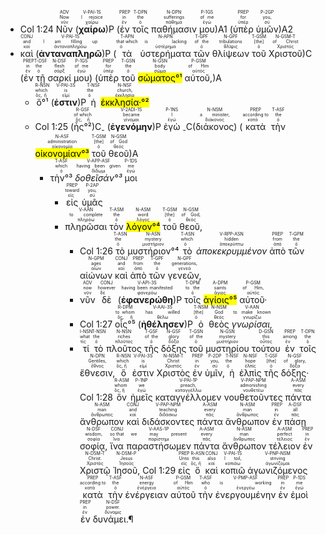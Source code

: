 - <rt>Col 1:24</rt> <RUBY><ruby><ruby>Νῦν<rt>νῦν</rt></ruby><rt>Now</rt></ruby><rt>ADV</rt></RUBY> (<RUBY><ruby><ruby><strong>χαίρω</strong><rt>χαίρω</rt></ruby><rt>I rejoice</rt></ruby><rt>V-PAI-1S</rt></RUBY>)P (<RUBY><ruby><ruby>ἐν<rt>ἐν</rt></ruby><rt>in</rt></ruby><rt>PREP</rt></RUBY> <RUBY><ruby><ruby>τοῖς<rt>ὁ</rt></ruby><rt>the</rt></ruby><rt>T-DPN</rt></RUBY> <RUBY><ruby><ruby>παθήμασιν<rt>πάθημα</rt></ruby><rt>sufferings</rt></ruby><rt>N-DPN</rt></RUBY> <RUBY><ruby><ruby>μου<rt>ἐγώ</rt></ruby><rt>of me</rt></ruby><rt>P-1GS</rt></RUBY>)A1 (<RUBY><ruby><ruby>ὑπὲρ<rt>ὑπέρ</rt></ruby><rt>for</rt></ruby><rt>PREP</rt></RUBY> <RUBY><ruby><ruby>ὑμῶν<rt>σύ</rt></ruby><rt>you,</rt></ruby><rt>P-2GP</rt></RUBY>)A2 
- <RUBY><ruby><ruby>καὶ<rt>καί</rt></ruby><rt>and</rt></ruby><rt>CONJ</rt></RUBY> (<RUBY><ruby><ruby><strong>ἀνταναπληρῶ</strong><rt>ἀνταναπληρόω</rt></ruby><rt>I am filling up</rt></ruby><rt>V-PAI-1S</rt></RUBY>)P (<RUBY><ruby><ruby>τὰ<rt>ὁ</rt></ruby><rt>that which</rt></ruby><rt>T-APN</rt></RUBY> <RUBY><ruby><ruby>ὑστερήματα<rt>ὑστέρημα</rt></ruby><rt>is lacking</rt></ruby><rt>N-APN</rt></RUBY> <RUBY><ruby><ruby>τῶν<rt>ὁ</rt></ruby><rt>of the</rt></ruby><rt>T-GPF</rt></RUBY> <RUBY><ruby><ruby>θλίψεων<rt>θλῖψις</rt></ruby><rt>tribulations</rt></ruby><rt>N-GPF</rt></RUBY> <RUBY><ruby><ruby>τοῦ<rt>ὁ</rt></ruby><rt>[the]</rt></ruby><rt>T-GSM</rt></RUBY> <RUBY><ruby><ruby>Χριστοῦ<rt>Χριστός</rt></ruby><rt>of Christ</rt></ruby><rt>N-GSM-T</rt></RUBY>)C (<RUBY><ruby><ruby>ἐν<rt>ἐν</rt></ruby><rt>in</rt></ruby><rt>PREP</rt></RUBY> <RUBY><ruby><ruby>τῇ<rt>ὁ</rt></ruby><rt>the</rt></ruby><rt>T-DSF</rt></RUBY> <RUBY><ruby><ruby>σαρκί<rt>σάρξ</rt></ruby><rt>flesh</rt></ruby><rt>N-DSF</rt></RUBY> <RUBY><ruby><ruby>μου<rt>ἐγώ</rt></ruby><rt>of me</rt></ruby><rt>P-1GS</rt></RUBY>) (<RUBY><ruby><ruby>ὑπὲρ<rt>ὑπέρ</rt></ruby><rt>for</rt></ruby><rt>PREP</rt></RUBY> <RUBY><ruby><ruby>τοῦ<rt>ὁ</rt></ruby><rt>the</rt></ruby><rt>T-GSN</rt></RUBY> <RUBY><ruby><ruby><mark>σώματος°¹</mark><rt>σῶμα</rt></ruby><rt>body</rt></ruby><rt>N-GSN</rt></RUBY> <RUBY><ruby><ruby>αὐτοῦ,<rt>αὐτός</rt></ruby><rt>of Him</rt></ruby><rt>P-GSM</rt></RUBY>)A 
	- <RUBY><ruby><ruby>ὅ°¹<rt>ὅς, ἥ</rt></ruby><rt>which</rt></ruby><rt>R-NSN</rt></RUBY> (<RUBY><ruby><ruby><strong>ἐστιν</strong><rt>εἰμί</rt></ruby><rt>is</rt></ruby><rt>V-PAI-3S</rt></RUBY>)P <RUBY><ruby><ruby>ἡ<rt>ὁ</rt></ruby><rt>the</rt></ruby><rt>T-NSF</rt></RUBY> <RUBY><ruby><ruby><mark>ἐκκλησία·°²</mark><rt>ἐκκλησία</rt></ruby><rt>church,</rt></ruby><rt>N-NSF</rt></RUBY> 
	- <rt>Col 1:25</rt> (<RUBY><ruby><ruby>ἧς°²<rt>ὅς, ἥ</rt></ruby><rt>of which</rt></ruby><rt>R-GSF</rt></RUBY>)C<sub>-</sub> (<RUBY><ruby><ruby><strong>ἐγενόμην</strong><rt>γίνομαι</rt></ruby><rt>became</rt></ruby><rt>V-2ADI-1S</rt></RUBY>)P <RUBY><ruby><ruby>ἐγὼ<rt>ἐγώ</rt></ruby><rt>I</rt></ruby><rt>P-1NS</rt></RUBY> <sub>-</sub>C(<RUBY><ruby><ruby>διάκονος<rt>διάκονος</rt></ruby><rt>a minister,</rt></ruby><rt>N-NSM</rt></RUBY>) (<RUBY><ruby><ruby>κατὰ<rt>κατά</rt></ruby><rt>according to</rt></ruby><rt>PREP</rt></RUBY> <RUBY><ruby><ruby>τὴν<rt>ὁ</rt></ruby><rt>the</rt></ruby><rt>T-ASF</rt></RUBY> <RUBY><ruby><ruby><mark>οἰκονομίαν°³</mark><rt>οἰκονομία</rt></ruby><rt>administration</rt></ruby><rt>N-ASF</rt></RUBY> <RUBY><ruby><ruby>τοῦ<rt>ὁ</rt></ruby><rt>[the]</rt></ruby><rt>T-GSM</rt></RUBY> <RUBY><ruby><ruby>θεοῦ<rt>θεός</rt></ruby><rt>of God</rt></ruby><rt>N-GSM</rt></RUBY>)A 
		- <RUBY><ruby><ruby>τὴν°³<rt>ὁ</rt></ruby><rt>which</rt></ruby><rt>T-ASF</rt></RUBY> <RUBY><ruby><ruby><em>δοθεῖσάν°³</em><rt>δίδωμι</rt></ruby><rt>having been given</rt></ruby><rt>V-APP-ASF</rt></RUBY> <RUBY><ruby><ruby>μοι<rt>ἐγώ</rt></ruby><rt>me</rt></ruby><rt>P-1DS</rt></RUBY> 
			- <RUBY><ruby><ruby>εἰς<rt>εἰς</rt></ruby><rt>toward</rt></ruby><rt>PREP</rt></RUBY> <RUBY><ruby><ruby>ὑμᾶς<rt>σύ</rt></ruby><rt>you,</rt></ruby><rt>P-2AP</rt></RUBY> 
			- <RUBY><ruby><ruby>πληρῶσαι<rt>πληρόω</rt></ruby><rt>to complete</rt></ruby><rt>V-AAN</rt></RUBY> <RUBY><ruby><ruby>τὸν<rt>ὁ</rt></ruby><rt>the</rt></ruby><rt>T-ASM</rt></RUBY> <RUBY><ruby><ruby><mark>λόγον°⁴</mark><rt>λόγος</rt></ruby><rt>word</rt></ruby><rt>N-ASM</rt></RUBY> <RUBY><ruby><ruby>τοῦ<rt>ὁ</rt></ruby><rt>[the]</rt></ruby><rt>T-GSM</rt></RUBY> <RUBY><ruby><ruby>θεοῦ,<rt>θεός</rt></ruby><rt>of God,</rt></ruby><rt>N-GSM</rt></RUBY> 
				- <rt>Col 1:26</rt> <RUBY><ruby><ruby>τὸ<rt>ὁ</rt></ruby><rt>the</rt></ruby><rt>T-ASN</rt></RUBY> <RUBY><ruby><ruby>μυστήριον°⁴<rt>μυστήριον</rt></ruby><rt>mystery</rt></ruby><rt>N-ASN</rt></RUBY> <RUBY><ruby><ruby>τὸ<rt>ὁ</rt></ruby><rt>which</rt></ruby><rt>T-ASN</rt></RUBY> <RUBY><ruby><ruby><em>ἀποκεκρυμμένον</em><rt>ἀποκρύπτω</rt></ruby><rt>hidden</rt></ruby><rt>V-RPP-ASN</rt></RUBY> <RUBY><ruby><ruby>ἀπὸ<rt>ἀπό</rt></ruby><rt>from</rt></ruby><rt>PREP</rt></RUBY> <RUBY><ruby><ruby>τῶν<rt>ὁ</rt></ruby><rt>the</rt></ruby><rt>T-GPM</rt></RUBY> <RUBY><ruby><ruby>αἰώνων<rt>αἰών</rt></ruby><rt>ages</rt></ruby><rt>N-GPM</rt></RUBY> <RUBY><ruby><ruby>καὶ<rt>καί</rt></ruby><rt>and</rt></ruby><rt>CONJ</rt></RUBY> <RUBY><ruby><ruby>ἀπὸ<rt>ἀπό</rt></ruby><rt>from</rt></ruby><rt>PREP</rt></RUBY> <RUBY><ruby><ruby>τῶν<rt>ὁ</rt></ruby><rt>the</rt></ruby><rt>T-GPF</rt></RUBY> <RUBY><ruby><ruby>γενεῶν,<rt>γενεά</rt></ruby><rt>generations,</rt></ruby><rt>N-GPF</rt></RUBY> 
				- <RUBY><ruby><ruby>νῦν<rt>νῦν</rt></ruby><rt>now</rt></ruby><rt>ADV</rt></RUBY> <RUBY><ruby><ruby>δὲ<rt>δέ</rt></ruby><rt>however</rt></ruby><rt>CONJ</rt></RUBY> (<RUBY><ruby><ruby><strong>ἐφανερώθη</strong><rt>φανερόω</rt></ruby><rt>having been manifested</rt></ruby><rt>V-API-3S</rt></RUBY>)P <RUBY><ruby><ruby>τοῖς<rt>ὁ</rt></ruby><rt>to the</rt></ruby><rt>T-DPM</rt></RUBY> <RUBY><ruby><ruby><mark>ἁγίοις°⁵</mark><rt>ἅγιος</rt></ruby><rt>saints</rt></ruby><rt>A-DPM</rt></RUBY> <RUBY><ruby><ruby>αὐτοῦ·<rt>αὐτός</rt></ruby><rt>of Him,</rt></ruby><rt>P-GSM</rt></RUBY> 
				- <rt>Col 1:27</rt> <RUBY><ruby><ruby>οἷς°⁵<rt>ὅς, ἥ</rt></ruby><rt>to whom</rt></ruby><rt>R-DPM</rt></RUBY> (<RUBY><ruby><ruby><strong>ἠθέλησεν</strong><rt>θέλω</rt></ruby><rt>has willed</rt></ruby><rt>V-AAI-3S</rt></RUBY>)P <RUBY><ruby><ruby>ὁ<rt>ὁ</rt></ruby><rt>[the]</rt></ruby><rt>T-NSM</rt></RUBY> <RUBY><ruby><ruby>θεὸς<rt>θεός</rt></ruby><rt>God</rt></ruby><rt>N-NSM</rt></RUBY> <RUBY><ruby><ruby><em>γνωρίσαι,</em><rt>γνωρίζω</rt></ruby><rt>to make known</rt></ruby><rt>V-AAN</rt></RUBY> 
				- <RUBY><ruby><ruby>τί<rt>τίς</rt></ruby><rt>what</rt></ruby><rt>I-NSN</rt></RUBY> <RUBY><ruby><ruby>τὸ<rt>ὁ</rt></ruby><rt>the</rt></ruby><rt>T-NSN</rt></RUBY> <RUBY><ruby><ruby>πλοῦτος<rt>πλοῦτος</rt></ruby><rt>riches</rt></ruby><rt>N-NSN</rt></RUBY> <RUBY><ruby><ruby>τῆς<rt>ὁ</rt></ruby><rt>of the</rt></ruby><rt>T-GSF</rt></RUBY> <RUBY><ruby><ruby>δόξης<rt>δόξα</rt></ruby><rt>glory</rt></ruby><rt>N-GSF</rt></RUBY> <RUBY><ruby><ruby>τοῦ<rt>ὁ</rt></ruby><rt>of the</rt></ruby><rt>T-GSN</rt></RUBY> <RUBY><ruby><ruby>μυστηρίου<rt>μυστήριον</rt></ruby><rt>mystery</rt></ruby><rt>N-GSN</rt></RUBY> <RUBY><ruby><ruby>τούτου<rt>οὗτος</rt></ruby><rt>this</rt></ruby><rt>D-GSN</rt></RUBY> <RUBY><ruby><ruby>ἐν<rt>ἐν</rt></ruby><rt>among</rt></ruby><rt>PREP</rt></RUBY> <RUBY><ruby><ruby>τοῖς<rt>ὁ</rt></ruby><rt>the</rt></ruby><rt>T-DPN</rt></RUBY> <RUBY><ruby><ruby>ἔθνεσιν,<rt>ἔθνος</rt></ruby><rt>Gentiles,</rt></ruby><rt>N-DPN</rt></RUBY> <RUBY><ruby><ruby>ὅ<rt>ὅς, ἥ</rt></ruby><rt>which</rt></ruby><rt>R-NSN</rt></RUBY> <RUBY><ruby><ruby>ἐστιν<rt>εἰμί</rt></ruby><rt>is</rt></ruby><rt>V-PAI-3S</rt></RUBY> <RUBY><ruby><ruby>Χριστὸς<rt>Χριστός</rt></ruby><rt>Christ</rt></ruby><rt>N-NSM-T</rt></RUBY> <RUBY><ruby><ruby>ἐν<rt>ἐν</rt></ruby><rt>in</rt></ruby><rt>PREP</rt></RUBY> <RUBY><ruby><ruby>ὑμῖν,<rt>σύ</rt></ruby><rt>you,</rt></ruby><rt>P-2DP</rt></RUBY> <RUBY><ruby><ruby>ἡ<rt>ὁ</rt></ruby><rt>the</rt></ruby><rt>T-NSF</rt></RUBY> <RUBY><ruby><ruby>ἐλπὶς<rt>ἐλπίς</rt></ruby><rt>hope</rt></ruby><rt>N-NSF</rt></RUBY> <RUBY><ruby><ruby>τῆς<rt>ὁ</rt></ruby><rt>[the]</rt></ruby><rt>T-GSF</rt></RUBY> <RUBY><ruby><ruby>δόξης·<rt>δόξα</rt></ruby><rt>of glory,</rt></ruby><rt>N-GSF</rt></RUBY> <rt>Col 1:28</rt> <RUBY><ruby><ruby>ὃν<rt>ὅς, ἥ</rt></ruby><rt>whom</rt></ruby><rt>R-ASM</rt></RUBY> <RUBY><ruby><ruby>ἡμεῖς<rt>ἐγώ</rt></ruby><rt>we</rt></ruby><rt>P-1NP</rt></RUBY> <RUBY><ruby><ruby>καταγγέλλομεν<rt>καταγγέλλω</rt></ruby><rt>preach,</rt></ruby><rt>V-PAI-1P</rt></RUBY> <RUBY><ruby><ruby>νουθετοῦντες<rt>νουθετέω</rt></ruby><rt>admonishing</rt></ruby><rt>V-PAP-NPM</rt></RUBY> <RUBY><ruby><ruby>πάντα<rt>πᾶς</rt></ruby><rt>every</rt></ruby><rt>A-ASM</rt></RUBY> <RUBY><ruby><ruby>ἄνθρωπον<rt>ἄνθρωπος</rt></ruby><rt>man</rt></ruby><rt>N-ASM</rt></RUBY> <RUBY><ruby><ruby>καὶ<rt>καί</rt></ruby><rt>and</rt></ruby><rt>CONJ</rt></RUBY> <RUBY><ruby><ruby>διδάσκοντες<rt>διδάσκω</rt></ruby><rt>teaching</rt></ruby><rt>V-PAP-NPM</rt></RUBY> <RUBY><ruby><ruby>πάντα<rt>πᾶς</rt></ruby><rt>every</rt></ruby><rt>A-ASM</rt></RUBY> <RUBY><ruby><ruby>ἄνθρωπον<rt>ἄνθρωπος</rt></ruby><rt>man</rt></ruby><rt>N-ASM</rt></RUBY> <RUBY><ruby><ruby>ἐν<rt>ἐν</rt></ruby><rt>in</rt></ruby><rt>PREP</rt></RUBY> <RUBY><ruby><ruby>πάσῃ<rt>πᾶς</rt></ruby><rt>all</rt></ruby><rt>A-DSF</rt></RUBY> <RUBY><ruby><ruby>σοφίᾳ,<rt>σοφία</rt></ruby><rt>wisdom,</rt></ruby><rt>N-DSF</rt></RUBY> <RUBY><ruby><ruby>ἵνα<rt>ἵνα</rt></ruby><rt>so that</rt></ruby><rt>CONJ</rt></RUBY> <RUBY><ruby><ruby>παραστήσωμεν<rt>παρίστημι</rt></ruby><rt>we may present</rt></ruby><rt>V-AAS-1P</rt></RUBY> <RUBY><ruby><ruby>πάντα<rt>πᾶς</rt></ruby><rt>every</rt></ruby><rt>A-ASM</rt></RUBY> <RUBY><ruby><ruby>ἄνθρωπον<rt>ἄνθρωπος</rt></ruby><rt>man</rt></ruby><rt>N-ASM</rt></RUBY> <RUBY><ruby><ruby>τέλειον<rt>τέλειος</rt></ruby><rt>perfect</rt></ruby><rt>A-ASM</rt></RUBY> <RUBY><ruby><ruby>ἐν<rt>ἐν</rt></ruby><rt>in</rt></ruby><rt>PREP</rt></RUBY> <RUBY><ruby><ruby>Χριστῷ<rt>Χριστός</rt></ruby><rt>Christ.</rt></ruby><rt>N-DSM-T</rt></RUBY> <RUBY><ruby><ruby>Ἰησοῦ,<rt>Ἰησοῦς</rt></ruby><rt>Jesus</rt></ruby><rt>N-DSM-P</rt></RUBY> <rt>Col 1:29</rt> <RUBY><ruby><ruby>εἰς<rt>εἰς</rt></ruby><rt>Unto</rt></ruby><rt>PREP</rt></RUBY> <RUBY><ruby><ruby>ὃ<rt>ὅς, ἥ</rt></ruby><rt>this</rt></ruby><rt>R-ASN</rt></RUBY> <RUBY><ruby><ruby>καὶ<rt>καί</rt></ruby><rt>also</rt></ruby><rt>CONJ</rt></RUBY> <RUBY><ruby><ruby>κοπιῶ<rt>κοπιάω</rt></ruby><rt>I toil,</rt></ruby><rt>V-PAI-1S</rt></RUBY> <RUBY><ruby><ruby>ἀγωνιζόμενος<rt>ἀγωνίζομαι</rt></ruby><rt>striving</rt></ruby><rt>V-PNP-NSM</rt></RUBY> <RUBY><ruby><ruby>κατὰ<rt>κατά</rt></ruby><rt>according to</rt></ruby><rt>PREP</rt></RUBY> <RUBY><ruby><ruby>τὴν<rt>ὁ</rt></ruby><rt>the</rt></ruby><rt>T-ASF</rt></RUBY> <RUBY><ruby><ruby>ἐνέργειαν<rt>ἐνέργεια</rt></ruby><rt>energy</rt></ruby><rt>N-ASF</rt></RUBY> <RUBY><ruby><ruby>αὐτοῦ<rt>αὐτός</rt></ruby><rt>of Him</rt></ruby><rt>P-GSM</rt></RUBY> <RUBY><ruby><ruby>τὴν<rt>ὁ</rt></ruby><rt>who</rt></ruby><rt>T-ASF</rt></RUBY> <RUBY><ruby><ruby>ἐνεργουμένην<rt>ἐνεργέω</rt></ruby><rt>is working</rt></ruby><rt>V-PMP-ASF</rt></RUBY> <RUBY><ruby><ruby>ἐν<rt>ἐν</rt></ruby><rt>in</rt></ruby><rt>PREP</rt></RUBY> <RUBY><ruby><ruby>ἐμοὶ<rt>ἐγώ</rt></ruby><rt>me</rt></ruby><rt>P-1DS</rt></RUBY> <RUBY><ruby><ruby>ἐν<rt>ἐν</rt></ruby><rt>in</rt></ruby><rt>PREP</rt></RUBY> <RUBY><ruby><ruby>δυνάμει.¶<rt>δύναμις</rt></ruby><rt>power.</rt></ruby><rt>N-DSF</rt></RUBY> 